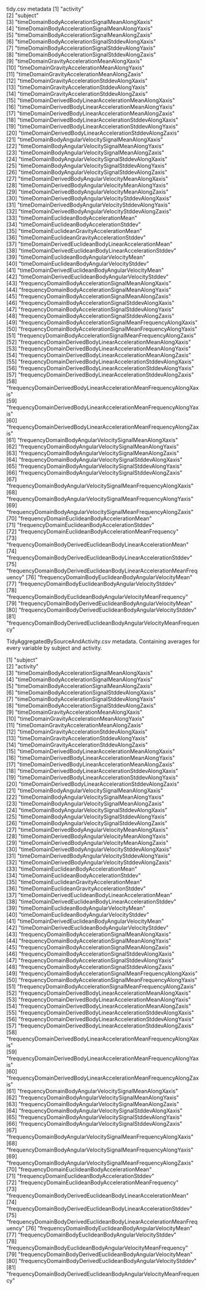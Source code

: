  tidy.csv metadata
 [1] "activity"                                                              
 [2] "subject"                                                               
 [3] "timeDomainBodyAccelerationSignalMeanAlongXaxis"                        
 [4] "timeDomainBodyAccelerationSignalMeanAlongYaxis"                        
 [5] "timeDomainBodyAccelerationSignalMeanAlongZaxis"                        
 [6] "timeDomainBodyAccelerationSignalStddevAlongXaxis"                      
 [7] "timeDomainBodyAccelerationSignalStddevAlongYaxis"                      
 [8] "timeDomainBodyAccelerationSignalStddevAlongZaxis"                      
 [9] "timeDomainGravityAccelerationMeanAlongXaxis"                           
[10] "timeDomainGravityAccelerationMeanAlongYaxis"                           
[11] "timeDomainGravityAccelerationMeanAlongZaxis"                           
[12] "timeDomainGravityAccelerationStddevAlongXaxis"                         
[13] "timeDomainGravityAccelerationStddevAlongYaxis"                         
[14] "timeDomainGravityAccelerationStddevAlongZaxis"                         
[15] "timeDomainDerivedBodyLinearAccelerationMeanAlongXaxis"                 
[16] "timeDomainDerivedBodyLinearAccelerationMeanAlongYaxis"                 
[17] "timeDomainDerivedBodyLinearAccelerationMeanAlongZaxis"                 
[18] "timeDomainDerivedBodyLinearAccelerationStddevAlongXaxis"               
[19] "timeDomainDerivedBodyLinearAccelerationStddevAlongYaxis"               
[20] "timeDomainDerivedBodyLinearAccelerationStddevAlongZaxis"               
[21] "timeDomainBodyAngularVelocitySignalMeanAlongXaxis"                     
[22] "timeDomainBodyAngularVelocitySignalMeanAlongYaxis"                     
[23] "timeDomainBodyAngularVelocitySignalMeanAlongZaxis"                     
[24] "timeDomainBodyAngularVelocitySignalStddevAlongXaxis"                   
[25] "timeDomainBodyAngularVelocitySignalStddevAlongYaxis"                   
[26] "timeDomainBodyAngularVelocitySignalStddevAlongZaxis"                   
[27] "timeDomainDerivedBodyAngularVelocityMeanAlongXaxis"                    
[28] "timeDomainDerivedBodyAngularVelocityMeanAlongYaxis"                    
[29] "timeDomainDerivedBodyAngularVelocityMeanAlongZaxis"                    
[30] "timeDomainDerivedBodyAngularVelocityStddevAlongXaxis"                  
[31] "timeDomainDerivedBodyAngularVelocityStddevAlongYaxis"                  
[32] "timeDomainDerivedBodyAngularVelocityStddevAlongZaxis"                  
[33] "timeDomainEuclideanBodyAccelerationMean"                               
[34] "timeDomainEuclideanBodyAccelerationStddev"                             
[35] "timeDomainEuclideanGravityAccelerationMean"                            
[36] "timeDomainEuclideanGravityAccelerationStddev"                          
[37] "timeDomainDerivedEuclideanBodyLinearAccelerationMean"                  
[38] "timeDomainDerivedEuclideanBodyLinearAccelerationStddev"                
[39] "timeDomainEuclideanBodyAngularVelocityMean"                            
[40] "timeDomainEuclideanBodyAngularVelocityStddev"                          
[41] "timeDomainDerivedEuclideanBodyAngularVelocityMean"                     
[42] "timeDomainDerivedEuclideanBodyAngularVelocityStddev"                   
[43] "frequencyDomainBodyAccelerationSignalMeanAlongXaxis"                   
[44] "frequencyDomainBodyAccelerationSignalMeanAlongYaxis"                   
[45] "frequencyDomainBodyAccelerationSignalMeanAlongZaxis"                   
[46] "frequencyDomainBodyAccelerationSignalStddevAlongXaxis"                 
[47] "frequencyDomainBodyAccelerationSignalStddevAlongYaxis"                 
[48] "frequencyDomainBodyAccelerationSignalStddevAlongZaxis"                 
[49] "frequencyDomainBodyAccelerationSignalMeanFrequencyAlongXaxis"          
[50] "frequencyDomainBodyAccelerationSignalMeanFrequencyAlongYaxis"          
[51] "frequencyDomainBodyAccelerationSignalMeanFrequencyAlongZaxis"          
[52] "frequencyDomainDerivedBodyLinearAccelerationMeanAlongXaxis"            
[53] "frequencyDomainDerivedBodyLinearAccelerationMeanAlongYaxis"            
[54] "frequencyDomainDerivedBodyLinearAccelerationMeanAlongZaxis"            
[55] "frequencyDomainDerivedBodyLinearAccelerationStddevAlongXaxis"          
[56] "frequencyDomainDerivedBodyLinearAccelerationStddevAlongYaxis"          
[57] "frequencyDomainDerivedBodyLinearAccelerationStddevAlongZaxis"          
[58] "frequencyDomainDerivedBodyLinearAccelerationMeanFrequencyAlongXaxis"   
[59] "frequencyDomainDerivedBodyLinearAccelerationMeanFrequencyAlongYaxis"   
[60] "frequencyDomainDerivedBodyLinearAccelerationMeanFrequencyAlongZaxis"   
[61] "frequencyDomainBodyAngularVelocitySignalMeanAlongXaxis"                
[62] "frequencyDomainBodyAngularVelocitySignalMeanAlongYaxis"                
[63] "frequencyDomainBodyAngularVelocitySignalMeanAlongZaxis"                
[64] "frequencyDomainBodyAngularVelocitySignalStddevAlongXaxis"              
[65] "frequencyDomainBodyAngularVelocitySignalStddevAlongYaxis"              
[66] "frequencyDomainBodyAngularVelocitySignalStddevAlongZaxis"              
[67] "frequencyDomainBodyAngularVelocitySignalMeanFrequencyAlongXaxis"       
[68] "frequencyDomainBodyAngularVelocitySignalMeanFrequencyAlongYaxis"       
[69] "frequencyDomainBodyAngularVelocitySignalMeanFrequencyAlongZaxis"       
[70] "frequencyDomainEuclideanBodyAccelerationMean"                          
[71] "frequencyDomainEuclideanBodyAccelerationStddev"                        
[72] "frequencyDomainEuclideanBodyAccelerationMeanFrequency"                 
[73] "frequencyDomainBodyDerivedEuclideanBodyLinearAccelerationMean"         
[74] "frequencyDomainBodyDerivedEuclideanBodyLinearAccelerationStddev"       
[75] "frequencyDomainBodyDerivedEuclideanBodyLinearAccelerationMeanFrequency"
[76] "frequencyDomainBodyEuclideanBodyAngularVelocityMean"                   
[77] "frequencyDomainBodyEuclideanBodyAngularVelocityStddev"                 
[78] "frequencyDomainBodyEuclideanBodyAngularVelocityMeanFrequency"          
[79] "frequencyDomainBodyDerivedEuclideanBodyAngularVelocityMean"            
[80] "frequencyDomainBodyDerivedEuclideanBodyAngularVelocityStddev"          
[81] "frequencyDomainBodyDerivedEuclideanBodyAngularVelocityMeanFrequency" 

TidyAggregatedBySourceAndActivity.csv metadata.
Containing averages for every variable by subject and activity.

 [1] "subject"                                                               
 [2] "activity"                                                              
 [3] "timeDomainBodyAccelerationSignalMeanAlongXaxis"                        
 [4] "timeDomainBodyAccelerationSignalMeanAlongYaxis"                        
 [5] "timeDomainBodyAccelerationSignalMeanAlongZaxis"                        
 [6] "timeDomainBodyAccelerationSignalStddevAlongXaxis"                      
 [7] "timeDomainBodyAccelerationSignalStddevAlongYaxis"                      
 [8] "timeDomainBodyAccelerationSignalStddevAlongZaxis"                      
 [9] "timeDomainGravityAccelerationMeanAlongXaxis"                           
[10] "timeDomainGravityAccelerationMeanAlongYaxis"                           
[11] "timeDomainGravityAccelerationMeanAlongZaxis"                           
[12] "timeDomainGravityAccelerationStddevAlongXaxis"                         
[13] "timeDomainGravityAccelerationStddevAlongYaxis"                         
[14] "timeDomainGravityAccelerationStddevAlongZaxis"                         
[15] "timeDomainDerivedBodyLinearAccelerationMeanAlongXaxis"                 
[16] "timeDomainDerivedBodyLinearAccelerationMeanAlongYaxis"                 
[17] "timeDomainDerivedBodyLinearAccelerationMeanAlongZaxis"                 
[18] "timeDomainDerivedBodyLinearAccelerationStddevAlongXaxis"               
[19] "timeDomainDerivedBodyLinearAccelerationStddevAlongYaxis"               
[20] "timeDomainDerivedBodyLinearAccelerationStddevAlongZaxis"               
[21] "timeDomainBodyAngularVelocitySignalMeanAlongXaxis"                     
[22] "timeDomainBodyAngularVelocitySignalMeanAlongYaxis"                     
[23] "timeDomainBodyAngularVelocitySignalMeanAlongZaxis"                     
[24] "timeDomainBodyAngularVelocitySignalStddevAlongXaxis"                   
[25] "timeDomainBodyAngularVelocitySignalStddevAlongYaxis"                   
[26] "timeDomainBodyAngularVelocitySignalStddevAlongZaxis"                   
[27] "timeDomainDerivedBodyAngularVelocityMeanAlongXaxis"                    
[28] "timeDomainDerivedBodyAngularVelocityMeanAlongYaxis"                    
[29] "timeDomainDerivedBodyAngularVelocityMeanAlongZaxis"                    
[30] "timeDomainDerivedBodyAngularVelocityStddevAlongXaxis"                  
[31] "timeDomainDerivedBodyAngularVelocityStddevAlongYaxis"                  
[32] "timeDomainDerivedBodyAngularVelocityStddevAlongZaxis"                  
[33] "timeDomainEuclideanBodyAccelerationMean"                               
[34] "timeDomainEuclideanBodyAccelerationStddev"                             
[35] "timeDomainEuclideanGravityAccelerationMean"                            
[36] "timeDomainEuclideanGravityAccelerationStddev"                          
[37] "timeDomainDerivedEuclideanBodyLinearAccelerationMean"                  
[38] "timeDomainDerivedEuclideanBodyLinearAccelerationStddev"                
[39] "timeDomainEuclideanBodyAngularVelocityMean"                            
[40] "timeDomainEuclideanBodyAngularVelocityStddev"                          
[41] "timeDomainDerivedEuclideanBodyAngularVelocityMean"                     
[42] "timeDomainDerivedEuclideanBodyAngularVelocityStddev"                   
[43] "frequencyDomainBodyAccelerationSignalMeanAlongXaxis"                   
[44] "frequencyDomainBodyAccelerationSignalMeanAlongYaxis"                   
[45] "frequencyDomainBodyAccelerationSignalMeanAlongZaxis"                   
[46] "frequencyDomainBodyAccelerationSignalStddevAlongXaxis"                 
[47] "frequencyDomainBodyAccelerationSignalStddevAlongYaxis"                 
[48] "frequencyDomainBodyAccelerationSignalStddevAlongZaxis"                 
[49] "frequencyDomainBodyAccelerationSignalMeanFrequencyAlongXaxis"          
[50] "frequencyDomainBodyAccelerationSignalMeanFrequencyAlongYaxis"          
[51] "frequencyDomainBodyAccelerationSignalMeanFrequencyAlongZaxis"          
[52] "frequencyDomainDerivedBodyLinearAccelerationMeanAlongXaxis"            
[53] "frequencyDomainDerivedBodyLinearAccelerationMeanAlongYaxis"            
[54] "frequencyDomainDerivedBodyLinearAccelerationMeanAlongZaxis"            
[55] "frequencyDomainDerivedBodyLinearAccelerationStddevAlongXaxis"          
[56] "frequencyDomainDerivedBodyLinearAccelerationStddevAlongYaxis"          
[57] "frequencyDomainDerivedBodyLinearAccelerationStddevAlongZaxis"          
[58] "frequencyDomainDerivedBodyLinearAccelerationMeanFrequencyAlongXaxis"   
[59] "frequencyDomainDerivedBodyLinearAccelerationMeanFrequencyAlongYaxis"   
[60] "frequencyDomainDerivedBodyLinearAccelerationMeanFrequencyAlongZaxis"   
[61] "frequencyDomainBodyAngularVelocitySignalMeanAlongXaxis"                
[62] "frequencyDomainBodyAngularVelocitySignalMeanAlongYaxis"                
[63] "frequencyDomainBodyAngularVelocitySignalMeanAlongZaxis"                
[64] "frequencyDomainBodyAngularVelocitySignalStddevAlongXaxis"              
[65] "frequencyDomainBodyAngularVelocitySignalStddevAlongYaxis"              
[66] "frequencyDomainBodyAngularVelocitySignalStddevAlongZaxis"              
[67] "frequencyDomainBodyAngularVelocitySignalMeanFrequencyAlongXaxis"       
[68] "frequencyDomainBodyAngularVelocitySignalMeanFrequencyAlongYaxis"       
[69] "frequencyDomainBodyAngularVelocitySignalMeanFrequencyAlongZaxis"       
[70] "frequencyDomainEuclideanBodyAccelerationMean"                          
[71] "frequencyDomainEuclideanBodyAccelerationStddev"                        
[72] "frequencyDomainEuclideanBodyAccelerationMeanFrequency"                 
[73] "frequencyDomainBodyDerivedEuclideanBodyLinearAccelerationMean"         
[74] "frequencyDomainBodyDerivedEuclideanBodyLinearAccelerationStddev"       
[75] "frequencyDomainBodyDerivedEuclideanBodyLinearAccelerationMeanFrequency"
[76] "frequencyDomainBodyEuclideanBodyAngularVelocityMean"                   
[77] "frequencyDomainBodyEuclideanBodyAngularVelocityStddev"                 
[78] "frequencyDomainBodyEuclideanBodyAngularVelocityMeanFrequency"          
[79] "frequencyDomainBodyDerivedEuclideanBodyAngularVelocityMean"            
[80] "frequencyDomainBodyDerivedEuclideanBodyAngularVelocityStddev"          
[81] "frequencyDomainBodyDerivedEuclideanBodyAngularVelocityMeanFrequency"

